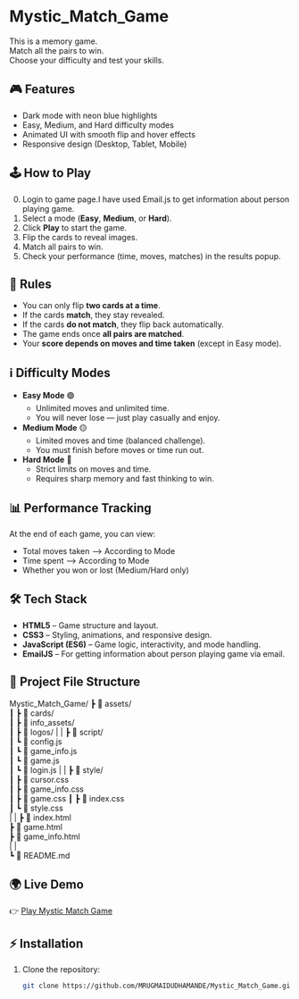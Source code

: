 # Mystic_Match_Game

This is a memory game.  
Match all the pairs to win.  
Choose your difficulty and test your skills.

## 🎮 Features
- Dark mode with neon blue highlights
- Easy, Medium, and Hard difficulty modes
- Animated UI with smooth flip and hover effects
- Responsive design (Desktop, Tablet, Mobile)

## 🕹️ How to Play
0. Login to game page.I have used Email.js to get information about person playing game.
1. Select a mode (**Easy**, **Medium**, or **Hard**).
2. Click **Play** to start the game.
3. Flip the cards to reveal images.
4. Match all pairs to win.
5. Check your performance (time, moves, matches) in the results popup.

## 📜 Rules
- You can only flip **two cards at a time**.  
- If the cards **match**, they stay revealed.  
- If the cards **do not match**, they flip back automatically.  
- The game ends once **all pairs are matched**.  
- Your **score depends on moves and time taken** (except in Easy mode).  

## ℹ️ Difficulty Modes
- **Easy Mode** 🟢  
  - Unlimited moves and unlimited time.  
  - You will never lose — just play casually and enjoy.  
- **Medium Mode** 🟡  
  - Limited moves and time (balanced challenge).  
  - You must finish before moves or time run out.  
- **Hard Mode** 🔴  
  - Strict limits on moves and time.  
  - Requires sharp memory and fast thinking to win.  

## 📊 Performance Tracking
At the end of each game, you can view:  
- Total moves taken  --> According to Mode
- Time spent         --> According to Mode
- Whether you won or lost (Medium/Hard only)  

## 🛠️ Tech Stack
- **HTML5** – Game structure and layout.  
- **CSS3** – Styling, animations, and responsive design.  
- **JavaScript (ES6)** – Game logic, interactivity, and mode handling.  
- **EmailJS** – For getting information about person playing game via email.  

## 📂 Project File Structure

Mystic_Match_Game/
 ┣ 📂 assets/             
 ┃ ┣ 📂 cards/            
 ┃ ┣ 📂 info_assets/      
 ┃ ┣ 📂 logos/ 
 | |
 ┣ 📂 script/                 
 ┃ ┗ 📜 config.js           
 ┃ ┗ 📜 game_info.js           
 ┃ ┗ 📜 game.js            
 ┃ ┗ 📜 login.js
 | |
 ┣ 📂 style/                
 ┃ ┣ 📜 cursor.css         
 ┃ ┣ 📜 game_info.css          
 ┃ ┣ 📜 game.css 
 ┃ ┣ 📜 index.css  
 ┃ ┗ 📜 style.css  
 | | 
 ┣ 📜 index.html          
 ┣ 📜 game.html   
 ┣ 📜 game_info.html           
 | |                               
 ┗ 📜 README.md 

 ## 🌍 Live Demo
👉 [Play Mystic Match Game](https://MRUGMAIDUDHAMANDE.github.io/Mystic_Match_Game/)           

## ⚡ Installation
1. Clone the repository:
   ```bash
   git clone https://github.com/MRUGMAIDUDHAMANDE/Mystic_Match_Game.git
